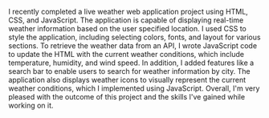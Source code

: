 I recently completed a live weather web application project using HTML, CSS, and JavaScript. The application is capable of displaying real-time weather information based on the user specified location. I used CSS to style the application, including selecting colors, fonts, and layout for various sections. To retrieve the weather data from an API, I wrote JavaScript code to update the HTML with the current weather conditions, which include temperature, humidity, and wind speed. In addition, I added features like a search bar to enable users to search for weather information by city. The application also displays weather icons to visually represent the current weather conditions, which I implemented using JavaScript. Overall, I'm very pleased with the outcome of this project and the skills I've gained while working on it.
